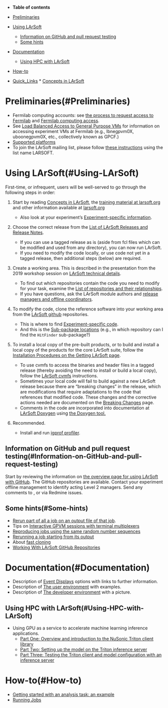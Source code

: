 -   **Table of contents**
-   [Preliminaries](#Preliminaries)
-   [Using LArSoft](#Using-LArSoft)
    -   [Information on GitHub and pull request testing](#Information-on-GitHub-and-pull-request-testing)
    -   [Some hints](#Some-hints)
-   [Documentation](#Documentation)
    -   [Using HPC with LArSoft](#Using-HPC-with-LArSoft)
-   [How-to](#How-to)

-   [Quick\_Links](Quick_Links) \* [Concepts in LArSoft](http://larsoft.org/important-concepts-in-larsoft/)

Preliminaries(#Preliminaries)
================================

-   Fermilab computing accounts: see [the process to request access to Fermilab](https://get-connected.fnal.gov/faq/#SABprocess) and [Fermilab computing access](Fermilab_computing_access).
-   See [Load Balanced Access to General Purpose VMs](Load_Balanced_Access_to_General_Purpose_VMs) for information on accessing experiment VMs at Fermilab (e.g., lbnegpvm0X, uboonegpvm0X, etc., collectively known as GPCF.)
-   [Supported platforms](_Supported_platforms_)
-   To join the LArSoft mailing list, please follow [these instructions](https://listserv.fnal.gov/users.asp#subscribe%20to%20list) using the list name LARSOFT.

Using LArSoft(#Using-LArSoft)
================================

First-time, or infrequent, users will be well-served to go through the following steps in order:

1.  Start by reading [Concepts in LArSoft](https://larsoft.org/important-concepts-in-larsoft/), the [training material at larsoft.org](http://larsoft.org/training) and other information available at [larsoft.org](http://larsoft.org)
    -   Also look at your experiment’s [Experiment-specific information](https://cdcvs.fnal.govQuick_Links).

2.  Choose the correct release from the [List of LArSoft Releases and Release Notes](LArSoft_release_list).
    -   If you can use a tagged release as is (aside from fcl files which can be modified and used from any directory), you can now run LArSoft.
    -   If you need to modify the code locally, or use code not yet in a tagged release, then additional steps (below) are required.

3.  Create a working area. This is described in the presentation from the 2019 workshop session on [LArSoft technical details](https://indico.fnal.gov/event/20453/session/5/contribution/2/material/slides/0.pdf).
    -   To find out which repositories contain the code you need to modify for your task, examine the [List of repositories and their relationships](_LArSoft_repositories_packages_and_dependencies_).
    -   If you have questions, ask the LArSoft module authors and [release managers and offline coordinators](Librarians).

4.  To modify the code, clone the reference software into your working area from the [LArSoft github](https://github.com/LArSoft) repositories.
    -   This is where to find [Experiment-specific code](_Experiment-specific_code).
    -   And this is the [Sub-package locations](_Sub-package_locations_) (e.g., in which repository can I find the `HitFinder` sub-package?)

5.  To install a local copy of the pre-built products, or to build and install a local copy of the products for the core LArSoft suite, follow the [Installation Procedures on the Getting LArSoft page](Getting_LArSoft).
    -   To use cvmfs to access the binaries and header files in a tagged release (thereby avoiding the need to install or build a local copy), follow the [LArSoft cvmfs](_LArSoft_cvmfs_) instructions.
    -   Sometimes your local code will fail to build against a new LArSoft release because there are “breaking changes” in the release, which are modifications that require adaptations to the code that references that modified code. These changes and the corrective actions needed are documented on the [Breaking Changes](Breaking_Changes) page.
    -   Comments in the code are incorporated into documentation at [LArSoft Doxygen](https://nusoft.fnal.gov/larsoft/doxsvn/html/index.html) using [the Doxygen tool.](http://www.doxygen.nl/helpers.html)

6.  Recommended.
    -   Install and run [igprof profiler](_igprof_profiler).

Information on GitHub and pull request testing(#Information-on-GitHub-and-pull-request-testing)
--------------------------------------------------------------------------------------------------

Start by reviewing the information on [the overview page for using LArSoft with GitHub](Working_with_Github). The GitHub repositories are available. Contact your experiment offline management to identify acting Level 2 managers. Send any comments to , or via Redmine issues.

Some hints(#Some-hints)
--------------------------

-   [Rerun part of all a job on an output file of that job](Rerun_part_of_all_a_job_on_an_output_file_of_that_job).
-   Tips on [Interactive GPVM sessions with terminal multiplexers](Interactive_GPVM_sessions_with_terminal_multiplexers)
-   [Reproducing jobs using the same random number sequences](Reproducing_jobs_using_the_same_random_number_sequences)
-   [Rerunning a job starting from its output](Rerunning_a_job_starting_from_its_output)
-   About [fast cloning](Fast_cloning)
-   [Working With LArSoft GitHub Repositories](https://cdcvs.fnal.govWorking_with_Github)

Documentation(#Documentation)
================================

-   Description of [Event Displays](Event_Displays) options with links to further information.
-   Description of [The user environment](_The_user_environment_) with examples.
-   Description of [The developer environment](_The_developer_environment_) with a picture.

Using HPC with LArSoft(#Using-HPC-with-LArSoft)
--------------------------------------------------

-   Using GPU as a service to accelerate machine learning inference applications.
    -   [Part One: Overview and introduction to the NuSonic Triton client library](_GPU_as_a_Service_)
    -   [Part Two: Setting up the model on the Triton inference server](GPU_as_a_Service_part_two)
    -   [Part Three: Testing the Triton client and model configuration with an inference server](GPU_as_a_Service_part_three)

How-to(#How-to)
==================

-   [Getting started with an analysis task: an example](_AnalysisExample_)
-   [Running Jobs](_Running_Jobs_)
